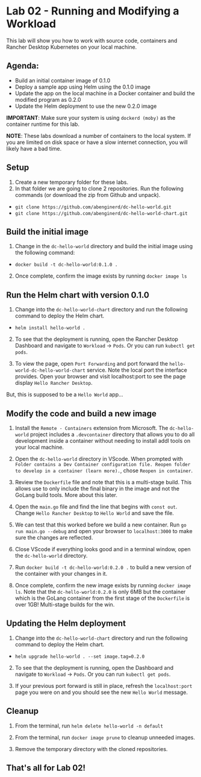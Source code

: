 # Lab 02 - Running and Modifying a Workload

This lab will show you how to work with source code, containers and Rancher Desktop Kubernetes on your local machine.

## Agenda:

- Build an initial container image of 0.1.0
- Deploy a sample app using Helm using the 0.1.0 image
- Update the app on the local machine in a Docker container and build the modified program as 0.2.0
- Update the Helm deployment to use the new 0.2.0 image

**IMPORTANT**: Make sure your system is using `dockerd (moby)` as the container runtime for this lab.

**NOTE**: These labs download a number of containers to the local system. If you are limited on disk space or have a slow internet connection, you will likely have a bad time.

## Setup

1. Create a new temporary folder for these labs.
2. In that folder we are going to clone 2 repositories. Run the following commands (or download the zip from Github and unpack).

- `git clone https://github.com/abenginerd/dc-hello-world.git`
- `git clone https://github.com/abenginerd/dc-hello-world-chart.git`


## Build the initial image

1. Change in the `dc-hello-world` directory and build the initial image using the following command:

- `docker build -t dc-hello-world:0.1.0 .`

2. Once complete, confirm the image exists by running `docker image ls`

## Run the Helm chart with version 0.1.0

1. Change into the `dc-hello-world-chart` directory and run the following command to deploy the Helm chart.

- `helm install hello-world .`

2. To see that the deployment is running, open the Rancher Desktop Dashboard and navigate to `Workload` -> `Pods`. Or you can run `kubectl get pods`.

3. To view the page, open `Port Forwarding` and port forward the `hello-world-dc-hello-world-chart` service.  Note the local port the interface provides. Open your browser and visit localhost:port to see the page display `Hello Rancher Desktop`.

But, this is supposed to be a `Hello World` app...

## Modify the code and build a new image

1. Install the `Remote - Containers` extension from Microsoft. The `dc-hello-world` project includes a `.devcontainer` directory that allows you to do all development inside a container without needing to install addl tools on your local machine.

2. Open the `dc-hello-world` directory in VScode. When prompted with `Folder contains a Dev Container configuration file. Reopen folder to develop in a container (learn more).`, chose `Reopen in container`.

3. Review the `Dockerfile` file and note that this is a multi-stage build. This allows use to only include the final binary in the image and not the GoLang build tools. More about this later.

4. Open the `main.go` file and find the line that begins with `const out`. Change `Hello Rancher Desktop` to `Hello World` and save the file.

5. We can test that this worked before we build a new container. Run `go run main.go --debug` and open your browser to `localhost:3000` to make sure the changes are reflected.

6. Close VScode if everything looks good and in a terminal window, open the `dc-hello-world` directory.

7. Run `docker build -t dc-hello-world:0.2.0 .` to build a new version of the container with your changes in it.

8. Once complete, confirm the new image exists by running `docker image ls`. Note that the `dc-hello-world:0.2.0` is only 6MB but the <none> container which is the GoLang container from the first stage of the `Dockerfile` is over 1GB! Multi-stage builds for the win.

## Updating the Helm deployment

1. Change into the `dc-hello-world-chart` directory and run the following command to deploy the Helm chart.

- `helm upgrade hello-world . --set image.tag=0.2.0`

2. To see that the deployment is running, open the Dashboard and navigate to `Workload` -> `Pods`. Or you can run `kubectl get pods`.

3. If your previous port forward is still in place, refresh the `localhost:port` page you were on and you should see the new `Hello World` message.

## Cleanup

1. From the terminal, run `helm delete hello-world -n default`

2. From the terminal, run `docker image prune` to cleanup unneeded images.

2. Remove the temporary directory with the cloned repositories.


## That's all for Lab 02!